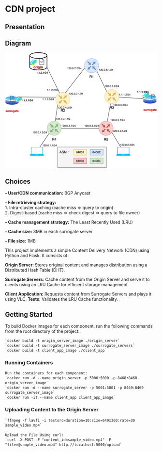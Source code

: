 # CDN project


## Presentation


## Diagram
![Diagram](diagram.png)
## Choices
**- User/CDN communication:** BGP Anycast

**- File retrieving strategy:**  
	1. Intra-cluster caching (cache miss => query to origin)   
	2. Digest-based (cache miss => check digest => query to file owner)

**- Cache management strategy:** The Least Recently Used (LRU)  

**- Cache size:** 3MB in each surrogate server  

**- File size:** 1MB

This project implements a simple Content Delivery Network (CDN) using Python and Flask. It consists of:

**Origin Server**: Stores original content and manages distribution using a Distributed Hash Table (DHT).

**Surrogate Servers**: Cache content from the Origin Server and serve it to clients using an LRU Cache for efficient storage management.

**Client Application:** Requests content from Surrogate Servers and plays it using VLC.
**Tests:** Validates the LRU Cache functionality.

## Getting Started
To build Docker images for each component, run the following commands from the root directory of the project:

	`docker build -t origin_server_image ./origin_server`  
	`docker build -t surrogate_server_image ./surrogate_servers`  
	`docker build -t client_app_image ./client_app`

### Running Containers
	Run the containers for each component:
	`docker run -d --name origin_server -p 5000:5000 -p 8468:8468 origin_server_image`  
	`docker run -d --name surrogate_server -p 5001:5001 -p 8469:8469 surrogate_server_image` 
	`docker run -it --name client_app client_app_image` 

### Uploading Content to the Origin Server
	`ffmpeg -f lavfi -i testsrc=duration=10:size=640x360:rate=30 sample_video.mp4`  

	Upload the File Using curl:
	`curl -X POST -F "content_id=sample_video.mp4" -F "file=@sample_video.mp4" http://localhost:5000/upload`  




